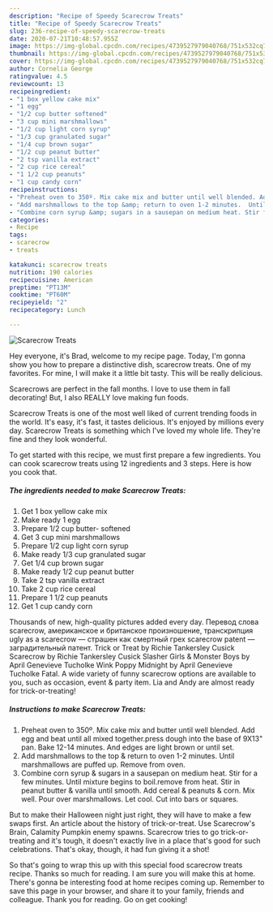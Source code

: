 ```yaml
---
description: "Recipe of Speedy Scarecrow Treats"
title: "Recipe of Speedy Scarecrow Treats"
slug: 236-recipe-of-speedy-scarecrow-treats
date: 2020-07-21T10:48:57.955Z
image: https://img-global.cpcdn.com/recipes/4739527979040768/751x532cq70/scarecrow-treats-recipe-main-photo.jpg
thumbnail: https://img-global.cpcdn.com/recipes/4739527979040768/751x532cq70/scarecrow-treats-recipe-main-photo.jpg
cover: https://img-global.cpcdn.com/recipes/4739527979040768/751x532cq70/scarecrow-treats-recipe-main-photo.jpg
author: Cornelia George
ratingvalue: 4.5
reviewcount: 13
recipeingredient:
- "1 box yellow cake mix"
- "1 egg"
- "1/2 cup butter softened"
- "3 cup mini marshmallows"
- "1/2 cup light corn syrup"
- "1/3 cup granulated sugar"
- "1/4 cup brown sugar"
- "1/2 cup peanut butter"
- "2 tsp vanilla extract"
- "2 cup rice cereal"
- "1 1/2 cup peanuts"
- "1 cup candy corn"
recipeinstructions:
- "Preheat oven to 350º. Mix cake mix and butter until well blended. Add egg and beat until all mixed together.press dough into the base of 9X13&#34; pan. Bake 12-14 minutes. And edges are light brown or until set."
- "Add marshmallows to the top &amp; return to oven 1-2 minutes.  Until marshmallows are puffed up. Remove from oven."
- "Combine corn syrup &amp; sugars in a sausepan on medium heat. Stir for a few minutes. Until mixture begins to boil.remove from heat. Stir in peanut butter &amp; vanilla until smooth.  Add cereal &amp; peanuts  &amp; corn. Mix well. Pour over marshmallows.  Let cool. Cut into bars or squares."
categories:
- Recipe
tags:
- scarecrow
- treats

katakunci: scarecrow treats 
nutrition: 190 calories
recipecuisine: American
preptime: "PT13M"
cooktime: "PT60M"
recipeyield: "2"
recipecategory: Lunch

---
```



![Scarecrow Treats](https://img-global.cpcdn.com/recipes/4739527979040768/751x532cq70/scarecrow-treats-recipe-main-photo.jpg)

Hey everyone, it's Brad, welcome to my recipe page. Today, I'm gonna show you how to prepare a distinctive dish, scarecrow treats. One of my favorites. For mine, I will make it a little bit tasty. This will be really delicious.

Scarecrows are perfect in the fall months. I love to use them in fall decorating! But, I also REALLY love making fun foods.

Scarecrow Treats is one of the most well liked of current trending foods in the world. It's easy, it's fast, it tastes delicious. It's enjoyed by millions every day. Scarecrow Treats is something which I've loved my whole life. They're fine and they look wonderful.


To get started with this recipe, we must first prepare a few ingredients. You can cook scarecrow treats using 12 ingredients and 3 steps. Here is how you cook that.

<!--inarticleads1-->

##### The ingredients needed to make Scarecrow Treats:

1. Get 1 box yellow cake mix
1. Make ready 1 egg
1. Prepare 1/2 cup butter- softened
1. Get 3 cup mini marshmallows
1. Prepare 1/2 cup light corn syrup
1. Make ready 1/3 cup granulated sugar
1. Get 1/4 cup brown sugar
1. Make ready 1/2 cup peanut butter
1. Take 2 tsp vanilla extract
1. Take 2 cup rice cereal
1. Prepare 1 1/2 cup peanuts
1. Get 1 cup candy corn


Thousands of new, high-quality pictures added every day. Перевод слова scarecrow, американское и британское произношение, транскрипция ugly as a scarecrow — страшен как смертный грех scarecrow patent — заградительный патент. Trick or Treat by Richie Tankersley Cusick Scarecrow by Richie Tankersley Cusick Slasher Girls &amp; Monster Boys by April Genevieve Tucholke Wink Poppy Midnight by April Genevieve Tucholke Fatal. A wide variety of funny scarecrow options are available to you, such as occasion, event &amp; party item. Lia and Andy are almost ready for trick-or-treating! 

<!--inarticleads2-->

##### Instructions to make Scarecrow Treats:

1. Preheat oven to 350º. Mix cake mix and butter until well blended. Add egg and beat until all mixed together.press dough into the base of 9X13&#34; pan. Bake 12-14 minutes. And edges are light brown or until set.
1. Add marshmallows to the top &amp; return to oven 1-2 minutes.  Until marshmallows are puffed up. Remove from oven.
1. Combine corn syrup &amp; sugars in a sausepan on medium heat. Stir for a few minutes. Until mixture begins to boil.remove from heat. Stir in peanut butter &amp; vanilla until smooth.  Add cereal &amp; peanuts  &amp; corn. Mix well. Pour over marshmallows.  Let cool. Cut into bars or squares.


But to make their Halloween night just right, they will have to make a few swaps first. An article about the history of trick-or-treat. Use Scarecrow&#39;s Brain, Calamity Pumpkin enemy spawns. Scarecrow tries to go trick-or-treating and it&#39;s tough, it doesn&#39;t exactly live in a place that&#39;s good for such celebrations. That&#39;s okay, though, it had fun giving it a shot! 

So that's going to wrap this up with this special food scarecrow treats recipe. Thanks so much for reading. I am sure you will make this at home. There's gonna be interesting food at home recipes coming up. Remember to save this page in your browser, and share it to your family, friends and colleague. Thank you for reading. Go on get cooking!
